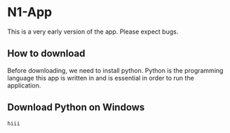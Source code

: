 # N1-App

This is a very early version of the app. Please expect bugs.

## How to download

Before downloading, we need to install python. Python is the programming language this app is written in and is essential in order to run the application.

## Download Python on Windows

```
hiii
```
